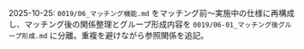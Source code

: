 2025-10-25: `0019/06_マッチング機能.md` をマッチング前〜実施中の仕様に再構成し、マッチング後の関係整理とグループ形成内容を `0019/06-01_マッチング後グループ形成.md` に分離。重複を避けながら参照関係を追記。